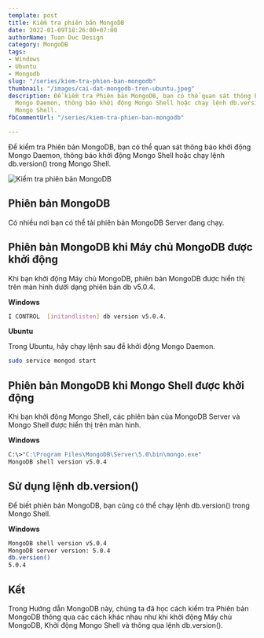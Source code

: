 ```yaml
---
template: post
title: Kiểm tra phiên bản MongoDB
date: 2022-01-09T18:26:00+07:00
authorName: Tuan Duc Design
category: MongoDB
tags:
- Windows
- Ubuntu
- Mongodb
slug: "/series/kiem-tra-phien-ban-mongodb"
thumbnail: "/images/cai-dat-mongodb-tren-ubuntu.jpeg"
description: Để kiểm tra Phiên bản MongoDB, bạn có thể quan sát thông báo khởi động
  Mongo Daemon, thông báo khởi động Mongo Shell hoặc chạy lệnh db.version() trong
  Mongo Shell.
fbCommentUrl: "/series/kiem-tra-phien-ban-mongodb"

---
```

Để kiểm tra Phiên bản MongoDB, bạn có thể quan sát thông báo khởi động Mongo Daemon, thông báo khởi động Mongo Shell hoặc chạy lệnh db.version() trong Mongo Shell.

![Kiểm tra phiên bản MongoDB](/images/cai-dat-mongodb-tren-ubuntu.jpeg)

## Phiên bản MongoDB

Có nhiều nơi bạn có thể tải phiên bản MongoDB Server đang chạy.

## Phiên bản MongoDB khi Máy chủ MongoDB được khởi động

Khi bạn khởi động Máy chủ MongoDB, phiên bản MongoDB được hiển thị trên màn hình dưới dạng phiên bản db v5.0.4.

**Windows**

```bash
I CONTROL  [initandlisten] db version v5.0.4.
```

**Ubuntu**

Trong Ubuntu, hãy chạy lệnh sau để khởi động Mongo Daemon.

```bash
sudo service mongod start
```

## Phiên bản MongoDB khi Mongo Shell được khởi động

Khi bạn khởi động Mongo Shell, các phiên bản của MongoDB Server và Mongo Shell được hiển thị trên màn hình.

**Windows**

```bash
C:\>"C:\Program Files\MongoDB\Server\5.0\bin\mongo.exe"
MongoDB shell version v5.0.4
```

## Sử dụng lệnh db.version()

Để biết phiên bản MongoDB, bạn cũng có thể chạy lệnh db.version() trong Mongo Shell.

**Windows**

```bash
MongoDB shell version v5.0.4
MongoDB server version: 5.0.4
db.version()
5.0.4
```

## Kết

Trong Hướng dẫn MongoDB này, chúng ta đã học cách kiểm tra Phiên bản MongoDB thông qua các cách khác nhau như khi khởi động Máy chủ MongoDB, Khởi động Mongo Shell và thông qua lệnh db.version().
